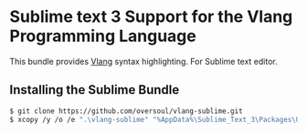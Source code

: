# Sublime text 3 Support for the Vlang Programming Language
This bundle provides [Vlang](https://vlang.io/) syntax highlighting. For Sublime text editor.

## Installing the Sublime Bundle
```sh
$ git clone https://github.com/oversoul/vlang-sublime.git
$ xcopy /y /o /e ".\vlang-sublime" "%AppData%\Sublime_Text_3\Packages\User"
```
